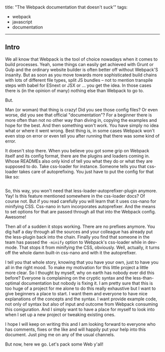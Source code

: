 title: "The Webpack documentation that doesn't suck'"
tags: 
- webpack 
- javascript 
- documentation
---

## Intro

We all know that Webpack is the tool of choice nowadays when it comes to build processes. Yeah, some things can easily get achieved with Grunt or Gulp and the ordinary website builder is often better off without Webpack'S insanity. But as soon as you move towards more sophisticated build chains with lots of different file types, split JS bundles – not to mention transpile steps with babel for ESnext or JSX or … you get the idea. In those cases there is (in the opinion of many) nothing else than Webpack to go to.

But.

Man (or woman) that thing is crazy! Did you see those config files? Or even worse, did you see that official "documentation"? For a beginner there is more often than not no other way than diving in, copying the examples and hope for the best. And then something won't work. You have simply no idea what or where it went wrong. Best thing is, in some cases Webpack won't even stop on error or even tell you after running that there was some kind of error.

It doesn't stop there. When you believe you got some grip on Webpack itself and its config format, there are the plugins and loaders coming in. Whose READMEs also only kind of tell you what they do or what they are supposed to do. Take css-loader for instance. Someone tells you that css-loader takes care of autoprefixing. You just have to put the config for that like so:

```javascript
```

So, this way, you won't need that less-loader-autoprefixer-plugin anymore. Yay! Is this feature mentioned somewhere in the css-loader docs? Of course not. But if you read carefully you will learn that it uses css-nano for minifying CSS. Css-nano in turn incorporates autoprefixer. And the means to set options for that are passed through all that into the Webpack config. Awesome! 

Then all of a sudden it stops working. There are no prefixes anymore. You dig half a day through all the sources and your colleague has already put the less-plugin back into the chain. Finally you find that someone in the team has passed the `-minify` option to Webpack's css-loader while in dev-mode. That stops it from minifying the CSS, obviously. Well, actually, it turns off the whole damn built-in css-nano and with it the autoprefixer.

I tell you that whole story, knowing that you have your own, just to have you all in the right mood. To make my motivation for this little project a little more clear. So I thought by myself, why on earth has nobody ever did this before? Everyone is complaining on the cryptic syntax and the less-than-optimal documentation but nobody is fixing it. I am pretty sure that this is too huge of a project for me alone to do this really exhaustive but I want to give beginners a place to start. I want them and everyone to have nice explanations of the concepts and the syntax. I want provide example code, not only of syntax but also of input and outcome from Webpack consuming this coniguration. And I simply want to have a place for myself to look into when I set up a new project or tweaking existing ones.

I hope I will keep on writing this and I am looking forward to everyone who has comments, fixes or the like and will happily put your help into this document. Just ping me on any of the usual channels.

But now, here we go. Let's pack some Web y'all!
